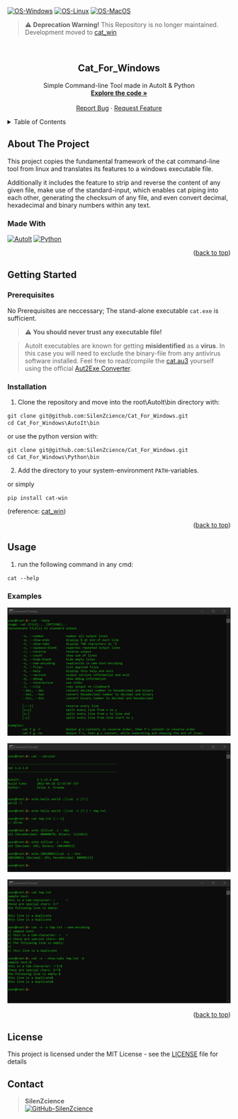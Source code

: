 <div id="top"></div>

[![OS-Windows]][OS-Windows]
[![OS-Linux]][OS-Linux]
[![OS-MacOS]][OS-MacOS]

> ⚠️ **Deprecation Warning!**
> This Repository is no longer maintained. Development moved to [cat_win](https://github.com/SilenZcience/cat_win)

<br/>
<div align="center">
<h2 align="center">Cat_For_Windows</h2>
   <p align="center">
      Simple Command-line Tool made in AutoIt & Python
      <br/>
      <a href="https://github.com/SilenZcience/Cat_For_Windows/blob/main/Python/src/cat.py">
         <strong>Explore the code »</strong>
      </a>
      <br/>
      <br/>
      <a href="https://github.com/SilenZcience/Cat_For_Windows/issues">Report Bug</a>
      ·
      <a href="https://github.com/SilenZcience/Cat_For_Windows/issues">Request Feature</a>
   </p>
</div>


<details>
   <summary>Table of Contents</summary>
   <ol>
      <li>
         <a href="#about-the-project">About The Project</a>
         <ul>
            <li><a href="#made-with">Made With</a></li>
         </ul>
      </li>
      <li>
         <a href="#getting-started">Getting Started</a>
         <ul>
            <li><a href="#prerequisites">Prerequisites</a></li>
            <li><a href="#installation">Installation</a></li>
         </ul>
      </li>
      <li><a href="#usage">Usage</a>
         <ul>
         <li><a href="#examples">Examples</a></li>
         </ul>
      </li>
      <li><a href="#license">License</a></li>
      <li><a href="#contact">Contact</a></li>
   </ol>
</details>

## About The Project

This project copies the fundamental framework of the cat command-line tool from linux and translates its features to
a windows executable file.

Additionally it includes the feature to strip and reverse the content of any given file, make use of the standard-input, which enables cat piping into each other, generating the checksum of any file, and even convert decimal, hexadecimal and binary numbers within any text.

### Made With
[![AutoIt][MadeWith-AutoIt]](https://www.autoitscript.com/site)
[![Python][MadeWith-Python]](https://www.python.org/)

<p align="right">(<a href="#top">back to top</a>)</p>

## Getting Started

### Prerequisites

No Prerequisites are neccessary; The stand-alone executable `cat.exe` is sufficient.

> :warning: **You should never trust any executable file!**

> AutoIt executables are known for getting **misidentified** as a **virus**. In this case you will need to exclude the binary-file from any antivirus software installed. Feel free to read/compile the [cat.au3](src/cat.au3) yourself using the official [Aut2Exe Converter](https://www.autoitscript.com/site/autoit/downloads/).

### Installation

1. Clone the repository and move into the root\AutoIt\bin directory with:


```console
git clone git@github.com:SilenZcience/Cat_For_Windows.git
cd Cat_For_Windows\AutoIt\bin
```
or use the python version with:
```console
git clone git@github.com:SilenZcience/Cat_For_Windows.git
cd Cat_For_Windows\Python\bin
```
2. Add the directory to your system-environment `PATH`-variables.

or simply
```console
pip install cat-win
```
(reference: [cat_win](https://github.com/SilenZcience/cat_win))

<p align="right">(<a href="#top">back to top</a>)</p>

## Usage

1. run the following command in any cmd:

```console
cat --help
```

### Examples

![](img/help.png?raw=true "help.png")

![](img/example1.png?raw=true "example1.png")

![](img/example2.png?raw=true "example2.png")

<p align="right">(<a href="#top">back to top</a>)</p>

## License

This project is licensed under the MIT License - see the [LICENSE](https://github.com/SilenZcience/Cat_For_Windows/blob/main/LICENSE) file for details

## Contact

> **SilenZcience** <br/>
[![GitHub-SilenZcience][GitHub-SilenZcience]](https://github.com/SilenZcience)

[OS-Windows]: https://svgshare.com/i/ZhY.svg
[OS-Linux]: https://svgshare.com/i/Zhy.svg
[OS-MacOS]: https://svgshare.com/i/ZjP.svg

[MadeWith-AutoIt]: https://img.shields.io/badge/Made%20with-AutoIt-brightgreen
[MadeWith-Python]: https://img.shields.io/badge/Made%20with-Python-brightgreen

[Warning]: https://img.shields.io/badge/warning-orange?style=for-the-badge

[GitHub-SilenZcience]: https://img.shields.io/badge/GitHub-SilenZcience-orange
